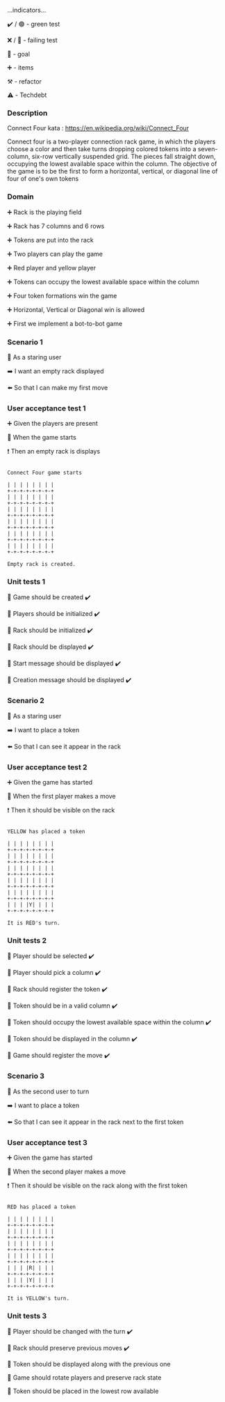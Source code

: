 ...indicators...

:heavy_check_mark: / :green_circle:  - green test

:x: / :red_circle: - failing test

:dart: - goal

:heavy_plus_sign: - items

:hammer_and_pick: - refactor

:warning: - Techdebt

### Description

Connect Four kata : https://en.wikipedia.org/wiki/Connect_Four

Connect four is a two-player connection rack game, in which the players choose a color and then take turns dropping colored tokens 
into a seven-column, six-row vertically suspended grid. The pieces fall straight down, occupying the lowest available 
space within the column. The objective of the game is to be the first to form a horizontal, vertical, or diagonal line
of four of one's own tokens

### Domain

:heavy_plus_sign: Rack is the playing field

:heavy_plus_sign: Rack has 7 columns and 6 rows

:heavy_plus_sign: Tokens are put into the rack

:heavy_plus_sign: Two players can play the game

:heavy_plus_sign: Red player and yellow player

:heavy_plus_sign: Tokens can occupy the lowest available space within the column

:heavy_plus_sign: Four token formations win the game

:heavy_plus_sign: Horizontal, Vertical or Diagonal win is allowed

:heavy_plus_sign: First we implement a bot-to-bot game

### Scenario 1

:radio_button: As a staring user

:arrow_right: I want an empty rack displayed

:arrow_left:  So that I can make my first move

### User acceptance test 1

:heavy_plus_sign: Given the players are present 

:construction: When the game starts

:heavy_exclamation_mark: Then an empty rack is displays

```

Connect Four game starts

| | | | | | | | 
+-+-+-+-+-+-+-+
| | | | | | | | 
+-+-+-+-+-+-+-+
| | | | | | | | 
+-+-+-+-+-+-+-+
| | | | | | | | 
+-+-+-+-+-+-+-+
| | | | | | | | 
+-+-+-+-+-+-+-+
| | | | | | | | 
+-+-+-+-+-+-+-+

Empty rack is created.
```

### Unit tests 1

:dart: Game should be created :heavy_check_mark:

:dart: Players should be initialized :heavy_check_mark:

:dart: Rack should be initialized :heavy_check_mark:

:dart: Rack should be displayed :heavy_check_mark:

:dart: Start message should be displayed :heavy_check_mark:

:dart: Creation message should be displayed :heavy_check_mark:

### Scenario 2

:radio_button: As a staring user

:arrow_right: I want to place a token

:arrow_left:  So that I can see it appear in the rack


### User acceptance test 2

:heavy_plus_sign: Given the game has started

:construction: When the first player makes a move

:heavy_exclamation_mark: Then it should be visible on the rack

```

YELLOW has placed a token

| | | | | | | | 
+-+-+-+-+-+-+-+
| | | | | | | | 
+-+-+-+-+-+-+-+
| | | | | | | | 
+-+-+-+-+-+-+-+
| | | | | | | | 
+-+-+-+-+-+-+-+
| | | | | | | | 
+-+-+-+-+-+-+-+
| | | |Y| | | | 
+-+-+-+-+-+-+-+

It is RED's turn.
```

### Unit tests 2

:dart: Player should be selected :heavy_check_mark:

:dart: Player should pick a column :heavy_check_mark:

:dart: Rack should register the token :heavy_check_mark:

:dart: Token should be in a valid column :heavy_check_mark:

:dart: Token should occupy the lowest available space within the column :heavy_check_mark:

:dart: Token should be displayed in the column :heavy_check_mark:

:dart: Game should register the move :heavy_check_mark:


### Scenario 3

:radio_button: As the second user to turn

:arrow_right: I want to place a token

:arrow_left:  So that I can see it appear in the rack next to the first token

### User acceptance test 3

:heavy_plus_sign: Given the game has started

:construction: When the second player makes a move

:heavy_exclamation_mark: Then it should be visible on the rack along with the first token

```

RED has placed a token

| | | | | | | | 
+-+-+-+-+-+-+-+
| | | | | | | | 
+-+-+-+-+-+-+-+
| | | | | | | | 
+-+-+-+-+-+-+-+
| | | | | | | | 
+-+-+-+-+-+-+-+
| | | |R| | | | 
+-+-+-+-+-+-+-+
| | | |Y| | | | 
+-+-+-+-+-+-+-+

It is YELLOW's turn.
```

### Unit tests 3

:dart: Player should be changed with the turn :heavy_check_mark:

:dart: Rack should preserve previous moves :heavy_check_mark:

:dart: Token should be displayed along with the previous one

:dart: Game should rotate players and preserve rack state

:dart: Token should be placed in the lowest row available